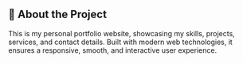 ## 🚀 About the Project
This is my personal portfolio website, showcasing my skills, projects, services, and contact details. Built with modern web technologies, it ensures a responsive, smooth, and interactive user experience.
